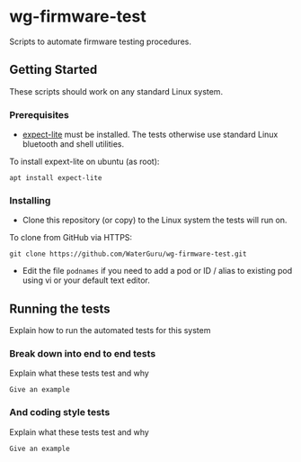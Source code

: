 # wg-firmware-test

Scripts to automate firmware testing procedures. 

## Getting Started

These scripts should work on any standard Linux system.

### Prerequisites

* [expect-lite](http://expect-lite.sourceforge.net) must be installed. The tests otherwise use standard Linux bluetooth and shell utilities.

To install expext-lite on ubuntu (as root):
```
apt install expect-lite
```

### Installing

* Clone this repository (or copy) to the Linux system the tests will run on. 

To clone from GitHub via HTTPS:
```
git clone https://github.com/WaterGuru/wg-firmware-test.git
```

* Edit the file ```podnames``` if you need to add a pod or ID / alias to existing pod using vi or your default text editor.

## Running the tests

Explain how to run the automated tests for this system

### Break down into end to end tests

Explain what these tests test and why

```
Give an example
```

### And coding style tests

Explain what these tests test and why

```
Give an example
```
